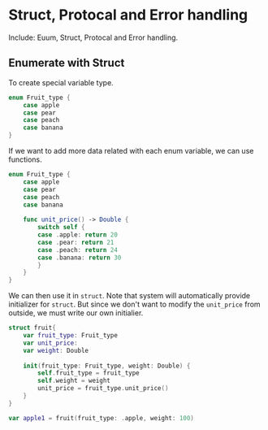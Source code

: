#  Struct, Protocal and Error handling
Include: Euum, Struct, Protocal and Error handling.
</br>

## Enumerate with Struct
To create special variable type.
```swift
enum Fruit_type {
    case apple
    case pear
    case peach
    case banana
}
```
If we want to add more data related with each enum variable, we can use functions.

```swift
enum Fruit_type {
    case apple
    case pear
    case peach
    case banana
    
    func unit_price() -> Double {
        switch self {
        case .apple: return 20
        case .pear: return 21
        case .peach: return 24
        case .banana: return 30
        }
    }
}
```
We can then use it in ```struct```. Note that system will automatically provide initializer for ```struct```. But since we don't want to modify the ```unit_price``` from outside, we must write our own initialier.
```swift
struct fruit{
    var fruit_type: Fruit_type
    var unit_price: 
    var weight: Double
    
    init(fruit_type: Fruit_type, weight: Double) {
        self.fruit_type = fruit_type
        self.weight = weight
        unit_price = fruit_type.unit_price()
    }
}

var apple1 = fruit(fruit_type: .apple, weight: 100)
```

